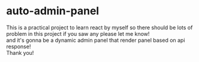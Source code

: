 # auto-admin-panel
This is a practical project to learn react by myself so there should be lots of problem in this project if you saw any please let me know!  
and it's gonna be a dynamic admin panel that render panel based on api response!  
Thank you!
